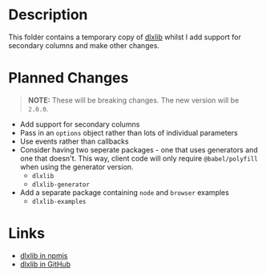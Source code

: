 # Description

This folder contains a temporary copy of
[dlxlib](https://www.npmjs.com/package/dlxlib)
whilst I add support for secondary columns and make other changes.

# Planned Changes

> **NOTE:** These will be breaking changes. The new version will be `2.0.0`.

* Add support for secondary columns
* Pass in an `options` object rather than lots of individual parameters
* Use events rather than callbacks
* Consider having two seperate packages - one that uses generators and one that doesn't.
This way, client code will only require `@babel/polyfill` when using the generator version.
  * `dlxlib`
  * `dlxlib-generator`
* Add a separate package containing `node` and `browser` examples
  * `dlxlib-examples`

# Links

* [dlxlib in npmjs](https://www.npmjs.com/package/dlxlib)
* [dlxlib in GitHub](https://github.com/taylorjg/dlxlibjs)
